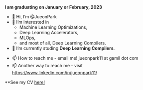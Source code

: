 **I am graduating on January or February, 2023**

- 👋 Hi, I’m @JueonPark
- 👀 I’m interested in 
    - Machine Learning Optimizations,
    - Deep Learning Accelerators,
    - MLOps,
    - and most of all, Deep Learning Compilers.
- 🌱 I’m currently studing **Deep Learning Compilers**.
<!--- - 💞️ I’m looking to collaborate on ... --->
- 📫 How to reach me - email me! jueonpark11 at gamil dot com
- 📫 Another way to reach me - visit https://www.linkedin.com/in/jueonpark11/

**See my CV [here!](https://github.com/JueonPark/JueonPark/files/10251957/CV.-.Jueon.Park.pdf)


<!---
JueonPark/JueonPark is a ✨ special ✨ repository because its `README.md` (this file) appears on your GitHub profile.
You can click the Preview link to take a look at your changes.
--->
